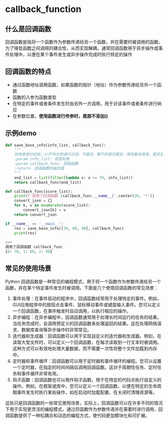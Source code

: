 # callback_function

## 什么是回调函数

回调函数是指将一个函数作为参数传递给另一个函数，并在需要时被调用的函数。为了降低函数之间调用的耦合性，从而实现解耦，通常回调函数用于异步操作或事件处理中，以便在某个事件发生或异步操作完成时执行特定的操作

## 回调函数的特点

- 通过函数地址调用函数，如果函数的指针（地址）作为参数传递给另外一个函数
- 函数的入参为函数类型
- 在特定的事件或者条件发生时由另外一方调用，用于对该事件或者条件进行响应
- 在参数位置，**使用函数进行传参时，尾部不添加()**

## 示例demo

```python 
def save_base_info(info_list, callback_func):
    """
    对信息进行校验，小于70分的进行过滤，不提交，剩下的进行提交，保存基本信息，提交至审批流
    :param info_list: 信息列表
    :param callback_func: 回调函数
    :return: 回调函数的返回值
    """
    end_list = list(filter(lambda x: x >= 70, info_list))
    return callback_func(end_list)

def callback_func(score_list):
    print(f'调用了回调函数 {callback_func.__name__}'.center(20, '*'))
    convert_json = {}
    for k, v in enumerate(score_list):
        convert_json[k] = v
    return convert_json

if __name__ == '__main__':
    res = save_base_info([70, 80, 90], callback_func)
    print(res)
    
>>>
调用了回调函数 callback_func
{0: 70, 1: 80, 2: 90}
```

## 常见的使用场景

Python 回调函数是一种常见的编程模式，用于将一个函数作为参数传递给另一个函数，并在某个特定事件发生时被调用。下面是几个使用回调函数的常见场景：

1. 事件处理：在事件驱动的程序中，回调函数经常用于处理特定的事件。例如，GUI应用程序中的按钮点击事件、鼠标移动事件或键盘输入事件。您可以定义一个回调函数，在事件触发时自动调用，以执行相应的操作。
2. 异步编程：在异步编程中，回调函数通常用于处理长时间运行的任务的结果。当任务完成时，会调用预定义的回调函数来处理返回的结果。这在处理网络请求、数据库查询等异步操作时非常常见。
3. 迭代器和生成器：回调函数可以用于实现自定义的迭代器和生成器。例如，在读取大型文件时，可以定义一个回调函数，在每次读取到一行文本时被调用。这种方式可以有效地处理大量数据，而不需要一次性将整个文件加载到内存中。
4. 定时器和事件循环：回调函数可以用于定时器和事件循环的编程。您可以设置一个定时器，在指定的时间间隔后调用回调函数。这对于周期性任务、定时任务和事件循环非常有用。
5. 钩子函数：回调函数也可以用作钩子函数，用于在特定的代码点执行自定义的操作。例如，在框架或库中，您可以定义一个回调函数，以便在特定的生命周期事件发生时执行某些操作，如在启动时加载配置、在关闭时清理资源等。

这些只是回调函数的一些常见使用场景，实际上，回调函数可以在许多不同的情况下用于实现更灵活的编程模式。通过将函数作为参数传递并在需要时进行调用，回调函数提供了一种松耦合和动态的编程方式，使代码更加模块化和可扩展。